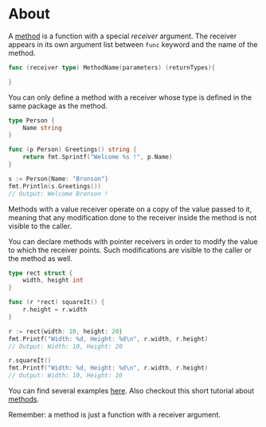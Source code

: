 # About

A [method][methods] is a function with a special _receiver_ argument. The receiver appears in its own argument list between `func` keyword and the name of the method.

```go
func (receiver type) MethodName(parameters) (returnTypes){

}
```

You can only define a method with a receiver whose type is defined in the same package as the method.

```go
type Person {
	Name string
}

func (p Person) Greetings() string {
	return fmt.Sprintf("Welcome %s !", p.Name)
}

s := Person{Name: "Bronson"}
fmt.Println(s.Greetings())
// Output: Welcome Bronson !

```

Methods with a value receiver operate on a copy of the value passed to it, meaning that any modification done to the receiver inside the method is not visible to the caller.

You can declare methods with pointer receivers in order to modify the value to which the receiver points. Such modifications are visible to the caller or the method as well.

```go
type rect struct {
	width, height int
}

func (r *rect) squareIt() {
	r.height = r.width
}

r := rect{width: 10, height: 20}
fmt.Printf("Width: %d, Height: %d\n", r.width, r.height)
// Output: Width: 10, Height: 20

r.squareIt()
fmt.Printf("Width: %d, Height: %d\n", r.width, r.height)
// Output: Width: 10, Height: 10
```

You can find several examples [here][pointers_receivers]. Also checkout this short tutorial about [methods][methods_tutorial].

Remember: a method is just a function with a receiver argument.

[methods]: https://tour.golang.org/methods/1
[pointers_receivers]: https://tour.golang.org/methods/4
[methods_tutorial]: https://www.callicoder.com/golang-methods-tutorial/
